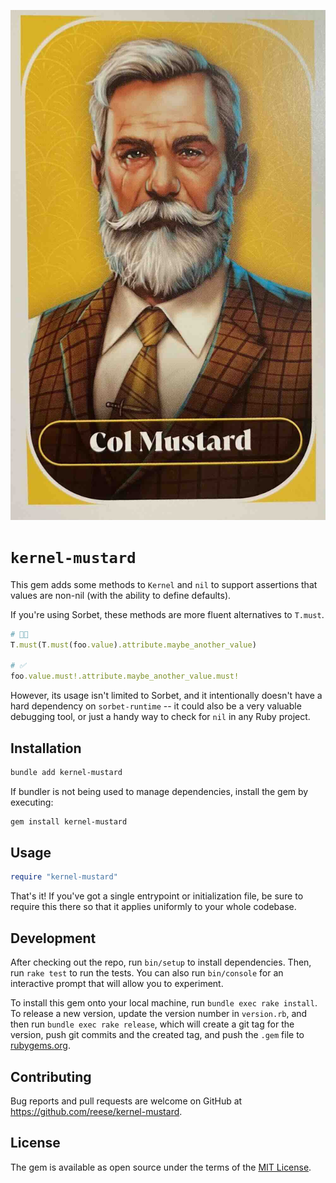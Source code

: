 ![A portrait of Colonel Mustard from the board game Clue.](./assets/colonel-mustard.jpeg)

# `kernel-mustard`

This gem adds some methods to `Kernel` and `nil` to support assertions that values are non-nil (with the ability to define defaults).

If you're using Sorbet, these methods are more fluent alternatives to `T.must`.

```ruby
# 😵‍💫
T.must(T.must(foo.value).attribute.maybe_another_value)

# ✅
foo.value.must!.attribute.maybe_another_value.must!
```

However, its usage isn't limited to Sorbet, and it intentionally doesn't have a hard dependency on `sorbet-runtime` -- it could also be a very valuable debugging tool, or just a handy way to check for `nil` in any Ruby project.

## Installation

```bash
bundle add kernel-mustard
```

If bundler is not being used to manage dependencies, install the gem by executing:

```bash
gem install kernel-mustard
```

## Usage

```ruby
require "kernel-mustard"
```

That's it! If you've got a single entrypoint or initialization file, be sure to require this there so that it applies uniformly to your whole codebase.

## Development

After checking out the repo, run `bin/setup` to install dependencies. Then, run `rake test` to run the tests. You can also run `bin/console` for an interactive prompt that will allow you to experiment.

To install this gem onto your local machine, run `bundle exec rake install`. To release a new version, update the version number in `version.rb`, and then run `bundle exec rake release`, which will create a git tag for the version, push git commits and the created tag, and push the `.gem` file to [rubygems.org](https://rubygems.org).

## Contributing

Bug reports and pull requests are welcome on GitHub at https://github.com/reese/kernel-mustard.

## License

The gem is available as open source under the terms of the [MIT License](https://opensource.org/licenses/MIT).
